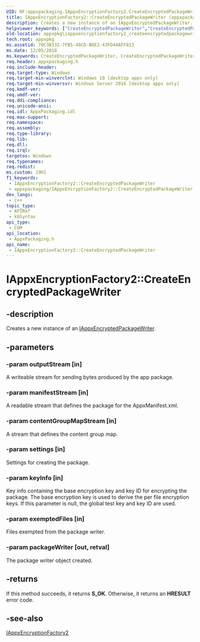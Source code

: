 ```yaml
---
UID: NF:appxpackaging.IAppxEncryptionFactory2.CreateEncryptedPackageWriter
title: IAppxEncryptionFactory2::CreateEncryptedPackageWriter (appxpackaging.h)
description: Creates a new instance of an IAppxEncryptedPackageWriter.
helpviewer_keywords: ["CreateEncryptedPackageWriter","CreateEncryptedPackageWriter method [App packaging and management]","CreateEncryptedPackageWriter method [App packaging and management]","IAppxEncryptionFactory2 interface","IAppxEncryptionFactory2 interface [App packaging and management]","CreateEncryptedPackageWriter method","IAppxEncryptionFactory2.CreateEncryptedPackageWriter","IAppxEncryptionFactory2::CreateEncryptedPackageWriter","appxpackaging/IAppxEncryptionFactory2::CreateEncryptedPackageWriter","appxpkg.iappxencryptionfactory2_createencryptedpackagewriter"]
old-location: appxpkg\iappxencryptionfactory2_createencryptedpackagewriter.htm
tech.root: appxpkg
ms.assetid: 70C3B332-7FB5-49CD-B0E2-43FD44AFF813
ms.date: 12/05/2018
ms.keywords: CreateEncryptedPackageWriter, CreateEncryptedPackageWriter method [App packaging and management], CreateEncryptedPackageWriter method [App packaging and management],IAppxEncryptionFactory2 interface, IAppxEncryptionFactory2 interface [App packaging and management],CreateEncryptedPackageWriter method, IAppxEncryptionFactory2.CreateEncryptedPackageWriter, IAppxEncryptionFactory2::CreateEncryptedPackageWriter, appxpackaging/IAppxEncryptionFactory2::CreateEncryptedPackageWriter, appxpkg.iappxencryptionfactory2_createencryptedpackagewriter
req.header: appxpackaging.h
req.include-header: 
req.target-type: Windows
req.target-min-winverclnt: Windows 10 [desktop apps only]
req.target-min-winversvr: Windows Server 2016 [desktop apps only]
req.kmdf-ver: 
req.umdf-ver: 
req.ddi-compliance: 
req.unicode-ansi: 
req.idl: AppxPackaging.idl
req.max-support: 
req.namespace: 
req.assembly: 
req.type-library: 
req.lib: 
req.dll: 
req.irql: 
targetos: Windows
req.typenames: 
req.redist: 
ms.custom: 19H1
f1_keywords:
 - IAppxEncryptionFactory2::CreateEncryptedPackageWriter
 - appxpackaging/IAppxEncryptionFactory2::CreateEncryptedPackageWriter
dev_langs:
 - c++
topic_type:
 - APIRef
 - kbSyntax
api_type:
 - COM
api_location:
 - AppxPackaging.h
api_name:
 - IAppxEncryptionFactory2::CreateEncryptedPackageWriter
---
```


# IAppxEncryptionFactory2::CreateEncryptedPackageWriter


## -description

Creates a new instance of an <a href="/windows/desktop/api/appxpackaging/nn-appxpackaging-iappxencryptedpackagewriter">IAppxEncryptedPackageWriter</a>.

## -parameters

### -param outputStream [in]

A writeable stream for sending bytes produced by the app package.

### -param manifestStream [in]

A readable stream that defines the package for the  AppxManifest.xml.

### -param contentGroupMapStream [in]

A stream that defines the content group map.

### -param settings [in]

Settings for creating the package.

### -param keyInfo [in]

Key info containing the base encryption key and key ID for encrypting the package. The base encryption key is used to derive the per file encryption keys. If this parameter is null, the global test key and key ID are used.

### -param exemptedFiles [in]

Files exempted from the package writer.

### -param packageWriter [out, retval]

The package writer object created.

## -returns

If this method succeeds, it returns <b xmlns:loc="http://microsoft.com/wdcml/l10n">S_OK</b>. Otherwise, it returns an <b xmlns:loc="http://microsoft.com/wdcml/l10n">HRESULT</b> error code.

## -see-also

<a href="/windows/desktop/api/appxpackaging/nn-appxpackaging-iappxencryptionfactory2">IAppxEncryptionFactory2</a>

